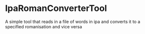 # IpaRomanConverterTool
A simple tool that reads in a file of words in ipa and converts it to a specified romanisation and vice versa

